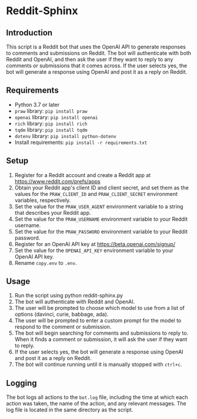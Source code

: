 # Reddit-Sphinx

## Introduction
This script is a Reddit bot that uses the OpenAI API to generate responses to comments and submissions on Reddit. The bot will authenticate with both Reddit and OpenAI, and then ask the user if they want to reply to any comments or submissions that it comes across. If the user selects yes, the bot will generate a response using OpenAI and post it as a reply on Reddit.

## Requirements
- Python 3.7 or later
- `praw` library: `pip install praw`
- `openai` library: `pip install openai`
- `rich` library: `pip install rich`
- `tqdm` library: `pip install tqdm`
- `dotenv` library: `pip install python-dotenv`
- Install requirements: `pip install -r requirements.txt`

## Setup
1. Register for a Reddit account and create a Reddit app at https://www.reddit.com/prefs/apps
2. Obtain your Reddit app's client ID and client secret, and set them as the values for the `PRAW_CLIENT_ID` and `PRAW_CLIENT_SECRET` environment variables, respectively.
3. Set the value for the `PRAW_USER_AGENT` environment variable to a string that describes your Reddit app.
4. Set the value for the `PRAW_USERNAME` environment variable to your Reddit username.
5. Set the value for the `PRAW_PASSWORD` environment variable to your Reddit password.
6. Register for an OpenAI API key at https://beta.openai.com/signup/
7. Set the value for the `OPENAI_API_KEY` environment variable to your OpenAI API key.
8. Rename `copy.env` to `.env`.

## Usage
1. Run the script using python reddit-sphinx.py
2. The bot will authenticate with Reddit and OpenAI.
3. The user will be prompted to choose which model to use from a list of options (davinci, curie, babbage, ada).
4. The user will be prompted to enter a custom prompt for the model to respond to the comment or submission.
5. The bot will begin searching for comments and submissions to reply to. When it finds a comment or submission, it will ask the user if they want to reply.
6. If the user selects yes, the bot will generate a response using OpenAI and post it as a reply on Reddit.
7. The bot will continue running until it is manually stopped with `ctrl+c`.

## Logging
The bot logs all actions to the `bot.log` file, including the time at which each action was taken, the name of the action, and any relevant messages. The log file is located in the same directory as the script.
